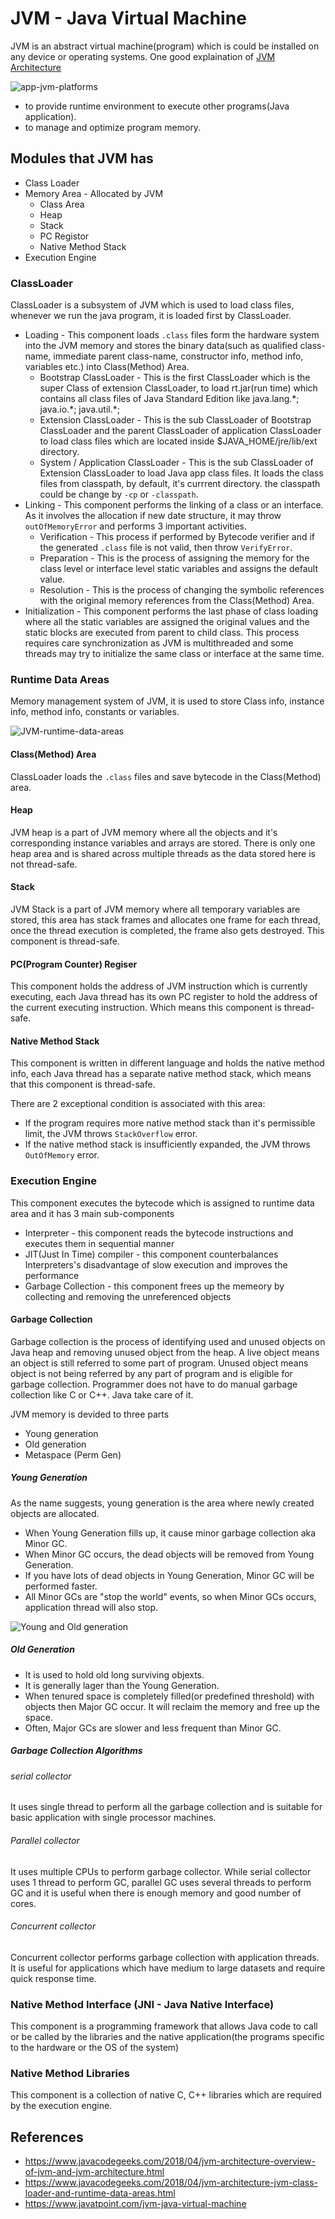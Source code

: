 # JVM - Java Virtual Machine

JVM is an abstract virtual machine(program) which is could be installed on any device or operating systems. One good explaination of [JVM Architecture](https://www.youtube.com/watch?v=QHIWkwxs0AI)

![app-jvm-platforms](https://images.idgesg.net/images/article/2019/03/javaworld_jvm_jdk_jre_explainer_java_virtual_machine_debug_and_optimize_3x2_overview_update-100790558-orig.jpg)

- to provide runtime environment to execute other programs(Java application).
- to manage and optimize program memory.

## Modules that JVM has

- Class Loader
- Memory Area - Allocated by JVM
  - Class Area
  - Heap
  - Stack
  - PC Registor
  - Native Method Stack
- Execution Engine

### ClassLoader

ClassLoader is a subsystem of JVM which is used to load class files, whenever we run the java program, it is loaded first by ClassLoader.

- Loading - This component loads `.class` files form the hardware system into the JVM memory and stores the binary data(such as qualified class-name, immediate parent class-name, constructor info, method info, variables etc.) into Class(Method) Area.
  - Bootstrap ClassLoader - This is the first ClassLoader which is the super Class of extension ClassLoader, to load rt.jar(run time) which contains all class files of Java Standard Edition like java.lang.\*; java.io.\*; java.util.\*;
  - Extension ClassLoader - This is the sub ClassLoader of Bootstrap ClassLoader and the parent ClassLoader of application ClassLoader to load class files which are located inside $JAVA_HOME/jre/lib/ext directory.
  - System / Application ClassLoader - This is the sub ClassLoader of Extension ClassLoader to load Java app class files. It loads the class files from classpath, by default, it's currrent directory. the classpath could be change by `-cp` or `-classpath`.
- Linking - This component performs the linking of a class or an interface. As it involves the allocation if new date structure, it may throw `outOfMemoryError` and performs 3 important activities.
  - Verification - This process if performed by Bytecode verifier and if the generated `.class` file is not valid, then throw `VerifyError`.
  - Preparation - This is the process of assigning the memory for the class level or interface level static variables and assigns the default value.
  - Resolution - This is the process of changing the symbolic references with the original memory references from the Class(Method) Area.
- Initialization - This component performs the last phase of class loading where all the static variables are assigned the original values and the static blocks are executed from parent to child class. This process requires care synchronization as JVM is multithreaded and some threads may try to initialize the same class or interface at the same time.

### Runtime Data Areas

Memory management system of JVM, it is used to store Class info, instance info, method info, constants or variables.

![JVM-runtime-data-areas](https://www.javacodegeeks.com/wp-content/uploads/2018/04/jvm_archi_clrda_guide_5.jpg)

#### Class(Method) Area

ClassLoader loads the `.class` files and save bytecode in the Class(Method) area.

#### Heap

JVM heap is a part of JVM memory where all the objects and it's corresponding instance variables and arrays are stored. There is only one heap area and is shared across multiple threads as the data stored here is not thread-safe.

#### Stack

JVM Stack is a part of JVM memory where all temporary variables are stored, this area has stack frames and allocates one frame for each thread, once the thread execution is completed, the frame also gets destroyed. This component is thread-safe.

#### PC(Program Counter) Regiser

This component holds the address of JVM instruction which is currently executing, each Java thread has its own PC register to hold the address of the current executing instruction. Which means this component is thread-safe.

#### Native Method Stack

This component is written in different language and holds the native method info, each Java thread has a separate native method stack, which means that this component is thread-safe.

There are 2 exceptional condition is associated with this area:

- If the program requires more native method stack than it's permissible limit, the JVM throws `StackOverflow` error.
- If the native method stack is insufficiently expanded, the JVM throws `OutOfMemory` error.

### Execution Engine

This component executes the bytecode which is assigned to runtime data area and it has 3 main sub-components

- Interpreter - this component reads the bytecode instructions and executes them in sequential manner
- JIT(Just In Time) compiler - this component counterbalances Interpreters's disadvantage of slow execution and improves the performance
- Garbage Collection - this component frees up the memeory by collecting and removing the unreferenced objects

#### Garbage Collection

Garbage collection is the process of identifying used and unused objects on Java heap and removing unused object from the heap.
A live object means an object is still referred to some part of program. Unused object means object is not being referred by any part of program and is eligible for garbage collection.
Programmer does not have to do manual garbage collection like C or C++. Java take care of it.

JVM memory is devided to three parts

- Young generation
- Old generation
- Metaspace (Perm Gen)

##### Young Generation

As the name suggests, young generation is the area where newly created objects are allocated.

- When Young Generation fills up, it cause minor garbage collection aka Minor GC.
- When Minor GC occurs, the dead objects will be removed from Young Generation.
- If you have lots of dead objects in Young Generation, Minor GC will be performed faster.
- All Minor GCs are "stop the world" events, so when Minor GCs occurs, application thread will also stop.

![Young and Old generation](https://java2blog.com/wp-content/uploads/2019/05/YoungOldGeneration-1024x733.png)

##### Old Generation

- It is used to hold old long surviving objexts.
- It is generally lager than the Young Generation.
- When tenured space is completely filled(or predefined threshold) with objects then Major GC occur. It will reclaim the memory and free up the space.
- Often, Major GCs are slower and less frequent than Minor GC.

##### Garbage Collection Algorithms

###### serial collector

It uses single thread to perform all the garbage collection and is suitable for basic application with single processor machines.

###### Parallel collector

It uses multiple CPUs to perform garbage collector. While serial collector uses 1 thread to perform GC, parallel GC uses several threads to perform GC and it is useful when there is enough memory and good number of cores.

###### Concurrent collector

Concurrent collector performs garbage collection with application threads. It is useful for applications which have medium to large datasets and require quick response time.

### Native Method Interface (JNI - Java Native Interface)

This component is a programming framework that allows Java code to call or be called by the libraries and the native application(the programs specific to the hardware or the OS of the system)

### Native Method Libraries

This component is a collection of native C, C++ libraries which are required by the execution engine.

## References

- https://www.javacodegeeks.com/2018/04/jvm-architecture-overview-of-jvm-and-jvm-architecture.html
- https://www.javacodegeeks.com/2018/04/jvm-architecture-jvm-class-loader-and-runtime-data-areas.html
- https://www.javatpoint.com/jvm-java-virtual-machine
